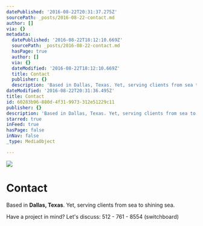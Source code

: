 ```yaml
---
datePublished: '2016-08-22T20:31:37.275Z'
sourcePath: _posts/2016-08-22-contact.md
author: []
via: {}
metadata:
  datePublished: '2016-08-22T18:12:10.669Z'
  sourcePath: _posts/2016-08-22-contact.md
  hasPage: true
  author: []
  via: {}
  dateModified: '2016-08-22T18:12:10.669Z'
  title: Contact
  publisher: {}
  description: 'Based in Dallas, Texas. Yet, serving clients from sea to shining sea.'
dateModified: '2016-08-22T20:31:36.495Z'
title: Contact
id: 60283b96-880d-4f31-9973-312e51229c11
publisher: {}
description: 'Based in Dallas, Texas. Yet, serving clients from sea to shining sea.'
starred: true
inFeed: true
hasPage: false
inNav: false
_type: MediaObject

---
```

![](https://the-grid-user-content.s3-us-west-2.amazonaws.com/02cbc668-b4ca-4822-9283-c49d3c97e429.jpg)

# Contact

Based in **Dallas, Texas**. Yet, serving clients from sea to shining sea.

Have a project in mind? Let's discuss: 512 - 761 - 8554 (switchboard)